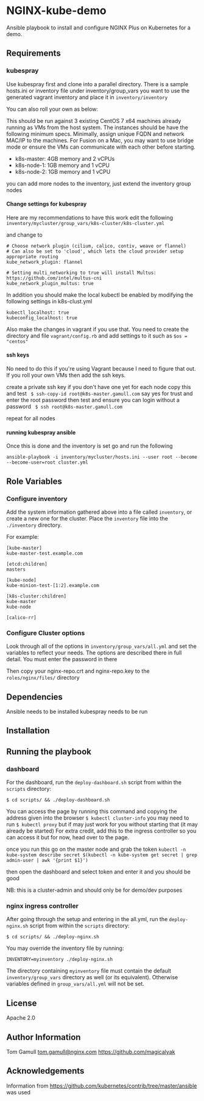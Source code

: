 NGINX-kube-demo
=========

Ansible playbook to install and configure NGINX Plus on Kubernetes for a demo.

Requirements
------------

### kubespray

Use kubespray first and clone into a parallel directory.
There is a sample hosts.ini or inventory file under inventory/group_vars
you want to use the generated vagrant inventory and place it in
`inventory/inventory`

You can also roll your own as below:

This should be run against 3 existing CentOS 7 x64 machines already running as VMs from the host system. The instances should be have the following minimum specs.  Minimally, assign unique FQDN and network MAC/IP to the machines.  For Fusion on a Mac, you may want to use bridge mode or ensure the VMs can communicate with each other before starting.

- k8s-master: 4GB memory and 2 vCPUs
- k8s-node-1: 1GB memory and 1 vCPU
- k8s-node-2: 1GB memory and 1 vCPU

you can add more nodes to the inventory, just extend the inventory group nodes

#### Change settings for kubespray

Here are my recommendations to have this work
edit the following
`inventory/mycluster/group_vars/k8s-cluster/k8s-cluster.yml`

and change to

```
# Choose network plugin (cilium, calico, contiv, weave or flannel)
# Can also be set to 'cloud', which lets the cloud provider setup appropriate routing
kube_network_plugin: flannel

# Setting multi_networking to true will install Multus: https://github.com/intel/multus-cni
kube_network_plugin_multus: true
```

In addition you should make the local kubectl be enabled by modifying the following settings in k8s-clust.yml

```
kubectl_localhost: true
kubeconfig_localhost: true
```

Also make the changes in vagrant if you use that.
You need to create the directory and file `vagrant/config.rb` and add settings to it such as
`$os = "centos"`


#### ssh keys
No need to do this if you're using Vagrant because I need to figure that out.  If you roll your own VMs then add the ssh keys.

create a private ssh key if you don't have one yet
for each node copy this and test
` $ ssh-copy-id root@k8s-master.gamull.com`
say yes for trust and enter the root password
then test and ensure you can login without a password
` $ ssh root@k8s-master.gamull.com`

repeat for all nodes

#### running kubespray ansible

Once this is done and the inventory is set go and run the following

`ansible-playbook -i inventory/mycluster/hosts.ini --user root --become --become-user=root cluster.yml`

Role Variables
--------------

### Configure inventory

Add the system information gathered above into a file called `inventory`,
or create a new one for the cluster.
Place the `inventory` file into the `./inventory` directory.

For example:
```
[kube-master]
kube-master-test.example.com

[etcd:children]
masters

[kube-node]
kube-minion-test-[1:2].example.com

[k8s-cluster:children]
kube-master
kube-node

[calico-rr]
```

### Configure Cluster options

Look through all of the options in `inventory/group_vars/all.yml` and
set the variables to reflect your needs. The options are described there
in full detail. You must enter the password in there

Then copy your nginx-repo.crt and nginx-repo.key to the `roles/nginx/files/` directory

Dependencies
------------

Ansible needs to be installed
kubespray needs to be run

Installation
------------

## Running the playbook
### dashboard

For the dashboard, run the `deploy-dashboard.sh` script from within
the `scripts` directory:

`$ cd scripts/ && ./deploy-dashboard.sh`

You can access the page by running this command and copying the address given into the browser
`$ kubectl cluster-info`
you may need to run `$ kubectl proxy` but if may just work for you without starting that (it may already be started)
For extra credit, add this to the ingress controller so you can access it but for now, head over to the page.

once you run this go on the master node and grab the token
`kubectl -n kube-system describe secret $(kubectl -n kube-system get secret | grep admin-user | awk '{print $1}')`

then open the dashboard and select token and enter it and you should be good

NB: this is a cluster-admin and should only be for demo/dev purposes

### nginx ingress controller

After going through the setup and entering in the all.yml, run the `deploy-nginx.sh` script from within the `scripts` directory:

`$ cd scripts/ && ./deploy-nginx.sh`

You may override the inventory file by running:

`INVENTORY=myinventory ./deploy-nginx.sh`

The directory containing ``myinventory`` file must contain the default ``inventory/group_vars`` directory as well (or its equivalent).
Otherwise variables defined in ``group_vars/all.yml`` will not be set.

License
-------

Apache 2.0

Author Information
------------------

Tom Gamull tom.gamull@nginx.com https://github.com/magicalyak

Acknowledgements
----------------

Information from https://github.com/kubernetes/contrib/tree/master/ansible was used
